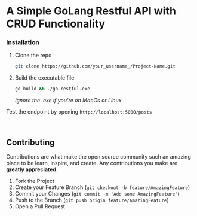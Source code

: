 # A Simple GoLang Restful API with CRUD Functionality

### Installation

1. Clone the repo
   ```sh
   git clone https://github.com/your_username_/Project-Name.git
   ```
2. Build the executable file
   ```sh
   go build && ./go-restful.exe
   ```
   _ignore the .exe if you're on MacOs or Linux_

Test the endpoint by opening
<code>http://localhost:5000/posts </code>

<!-- CONTRIBUTING -->

<br>

## Contributing

Contributions are what make the open source community such an amazing place to be learn, inspire, and create. Any contributions you make are **greatly appreciated**.

1. Fork the Project
2. Create your Feature Branch (`git checkout -b feature/AmazingFeature`)
3. Commit your Changes (`git commit -m 'Add some AmazingFeature'`)
4. Push to the Branch (`git push origin feature/AmazingFeature`)
5. Open a Pull Request
